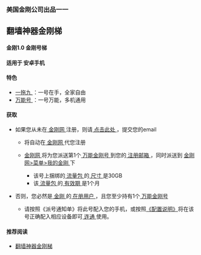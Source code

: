 ### 美国金刚公司出品一一
## 翻墙神器金刚梯
#### 金刚1.0 金刚号梯
#### 适用于 安卓手机

#### 特色
  - [ 一拖九 ](https://a2zitpro.github.io/web/一拖九)：一号在手，全家自由
  - [ 万能号 ](https://a2zitpro.github.io/web/万能金刚号)：一号万能，多机通用

  
#### 获取
- 如果您从未在[ 金刚网 ]()注册，则请[ 点击此处 ](https://a2zitpro.github.io/web/l2_reg)，提交您的email
  - 将自动在[ 金刚网 ](https://a2zitpro.github.io/web/金刚中文网)代您注册
  - [ 金刚网 ]()将为您派送第1个[ 万能金刚号 ]()到您的[ 注册邮箱 ]()，同时派送到 [ 金刚网>菜单>我的金刚 ]()下

    - 该号上捆绑的[ 流量包 ]()的[ 尺寸 ]()是30GB
    - 该[ 流量包 ]()的[ 有效期 ]()是1个月

- 否则，您必然是[ 金刚 ]()的[ 在册用户 ]()，且您至少持有1个[ 万能金刚号 ]()
  - 请按照《派号通知单》将此号配入您的手机，或按照[《配置说明》]()将在该号正确配入相应设备即可[ 连通 ]()使用。


#### 推荐阅读
- [翻墙神器金刚梯](https://a2zitpro.github.io/web/dlb)
